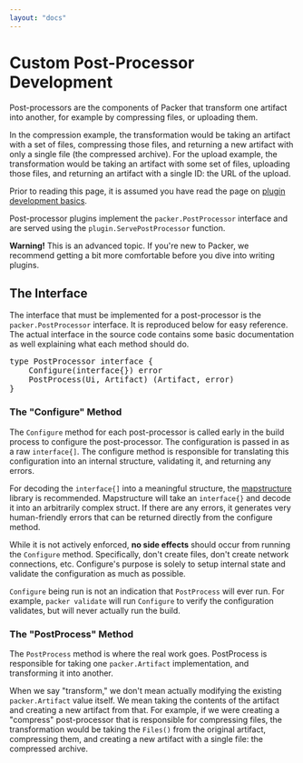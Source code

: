 ```yaml
---
layout: "docs"
---
```


# Custom Post-Processor Development

Post-processors are the components of Packer that transform one artifact
into another, for example by compressing files, or uploading them.

In the compression example, the transformation would be taking an artifact
with a set of files, compressing those files, and returning a new
artifact with only a single file (the compressed archive). For the
upload example, the transformation would be taking an artifact with
some set of files, uploading those files, and returning an artifact
with a single ID: the URL of the upload.

Prior to reading this page, it is assumed you have read the page on
[plugin development basics](/docs/extend/developing-plugins.html).

Post-processor plugins implement the `packer.PostProcessor` interface and
are served using the `plugin.ServePostProcessor` function.

<div class="alert alert-block">
  <strong>Warning!</strong> This is an advanced topic. If you're new to Packer,
  we recommend getting a bit more comfortable before you dive into writing
  plugins.
</div>


## The Interface

The interface that must be implemented for a post-processor is the
`packer.PostProcessor` interface. It is reproduced below for easy reference.
The actual interface in the source code contains some basic documentation as well explaining
what each method should do.


<pre class="prettyprint">
type PostProcessor interface {
	Configure(interface{}) error
	PostProcess(Ui, Artifact) (Artifact, error)
}
</pre>

### The "Configure" Method

The `Configure` method for each post-processor is called early in the
build process to configure the post-processor. The configuration is passed
in as a raw `interface{]`. The configure method is responsible for translating
this configuration into an internal structure, validating it, and returning
any errors.

For decoding the `interface{]` into a meaningful structure, the
[mapstructure](https://github.com/mitchellh/mapstructure) library is
recommended. Mapstructure will take an `interface{}` and decode it into an
arbitrarily complex struct. If there are any errors, it generates very
human-friendly errors that can be returned directly from the configure
method.

While it is not actively enforced, **no side effects** should occur from
running the `Configure` method. Specifically, don't create files, don't
create network connections, etc. Configure's purpose is solely to setup
internal state and validate the configuration as much as possible.

`Configure` being run is not an indication that `PostProcess` will ever
run. For example, `packer validate` will run `Configure` to verify the
configuration validates, but will never actually run the build.

### The "PostProcess" Method

The `PostProcess` method is where the real work goes. PostProcess is
responsible for taking one `packer.Artifact` implementation, and transforming
it into another.

When we say "transform," we don't mean actually modifying the existing
`packer.Artifact` value itself. We mean taking the contents of the artifact
and creating a new artifact from that. For example, if we were creating
a "compress" post-processor that is responsible for compressing files,
the transformation would be taking the `Files()` from the original artifact,
compressing them, and creating a new artifact with a single file: the
compressed archive.
